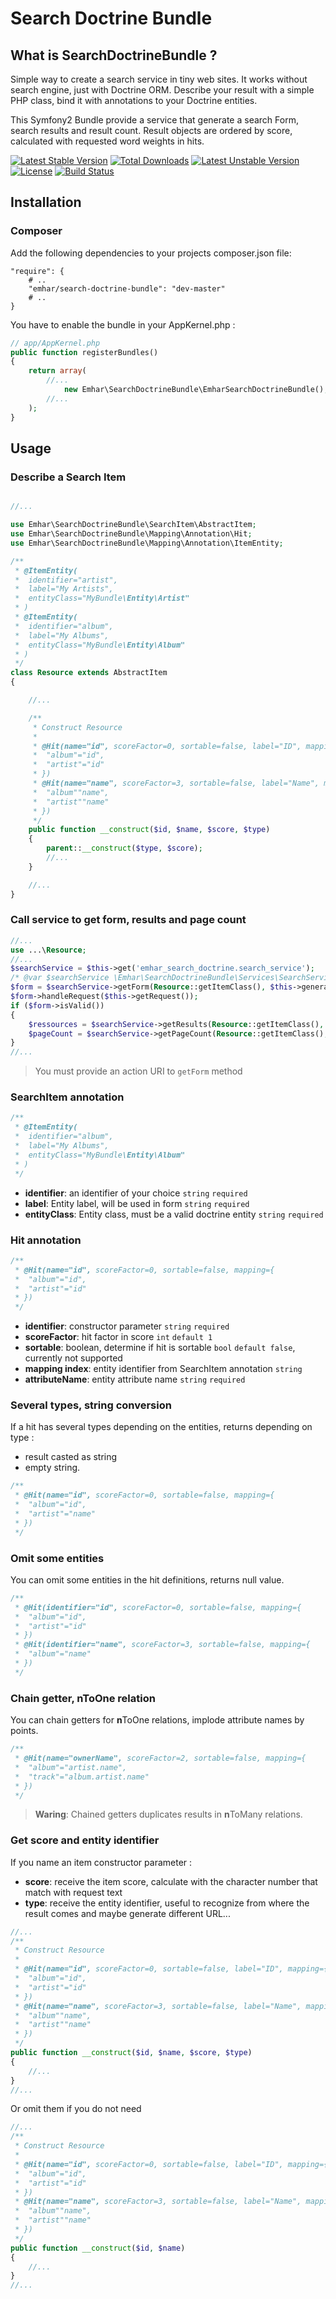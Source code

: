 # Search Doctrine Bundle

## What is SearchDoctrineBundle ?

Simple way to create a search service in tiny web sites.
It works without search engine, just with Doctrine ORM.
Describe your result with a simple PHP class, bind it with annotations to your Doctrine entities.

This Symfony2 Bundle provide a service that generate a search Form, search results and result count.
Result objects are ordered by score, calculated with requested word weights in hits.

[![Latest Stable Version](https://poser.pugx.org/emhar/search-doctrine-bundle/v/stable.svg)](https://packagist.org/packages/emhar/search-doctrine-bundle)
[![Total Downloads](https://poser.pugx.org/emhar/search-doctrine-bundle/downloads.svg)](https://packagist.org/packages/emhar/search-doctrine-bundle)
[![Latest Unstable Version](https://poser.pugx.org/emhar/search-doctrine-bundle/v/unstable.svg)](https://packagist.org/packages/emhar/search-doctrine-bundle)
[![License](https://poser.pugx.org/emhar/search-doctrine-bundle/license.svg)](https://packagist.org/packages/emhar/search-doctrine-bundle)
[![Build Status](https://travis-ci.org/emhar/SearchDoctrineBundle.svg?branch=master)](https://travis-ci.org/emhar/SearchDoctrineBundle)

## Installation

### Composer

Add the following dependencies to your projects composer.json file:

    "require": {
        # ..
        "emhar/search-doctrine-bundle": "dev-master"
        # ..
    }


You have to enable the bundle in your AppKernel.php :

```php
// app/AppKernel.php
public function registerBundles()
{
    return array(
        //...
			new Emhar\SearchDoctrineBundle\EmharSearchDoctrineBundle(),
		//...
    );
}
```

## Usage

### Describe a Search Item

```php

//...

use Emhar\SearchDoctrineBundle\SearchItem\AbstractItem;
use Emhar\SearchDoctrineBundle\Mapping\Annotation\Hit;
use Emhar\SearchDoctrineBundle\Mapping\Annotation\ItemEntity;

/**
 * @ItemEntity(
 *	identifier="artist",
 *  label="My Artists",
 *  entityClass="MyBundle\Entity\Artist"
 * )
 * @ItemEntity(
 *	identifier="album",
 *  label="My Albums",
 *  entityClass="MyBundle\Entity\Album"
 * )
 */
class Resource extends AbstractItem
{

	//...

	/**
	 * Construct Resource
	 *
	 * @Hit(name="id", scoreFactor=0, sortable=false, label="ID", mapping={
	 * 	"album"="id",
	 * 	"artist"="id"
	 * })
	 * @Hit(name="name", scoreFactor=3, sortable=false, label="Name", mapping={
	 * 	"album""name",
	 * 	"artist""name"
	 * })
	 */
	public function __construct($id, $name, $score, $type)
	{
		parent::__construct($type, $score);
		//...
	}

	//...
}
```
### Call service to get form, results and page count

```php
//...
use ...\Resource;
//...
$searchService = $this->get('emhar_search_doctrine.search_service');
/* @var $searchService \Emhar\SearchDoctrineBundle\Services\SearchService */
$form = $searchService->getForm(Resource::getItemClass(), $this->generateUrl('...'));
$form->handleRequest($this->getRequest());
if ($form->isValid())
{
	$ressources = $searchService->getResults(Resource::getItemClass(), $form, $page);
	$pageCount = $searchService->getPageCount(Resource::getItemClass(), $form);
}
//...
```

> You must provide an action URI to `getForm` method

### SearchItem annotation

```php
/**
 * @ItemEntity(
 *	identifier="album",
 *  label="My Albums",
 *  entityClass="MyBundle\Entity\Album"
 * )
 */
```

- **identifier**:		an identifier of your choice	`string`	`required`
- **label**:		Entity label, will be used in form	`string`	`required`
- **entityClass**:		Entity class, must be a valid doctrine entity	`string`	`required`


### Hit annotation

```php
/**
 * @Hit(name="id", scoreFactor=0, sortable=false, mapping={
 * 	"album"="id",
 * 	"artist"="id"
 * })
 */
```

- **identifier**:			constructor parameter `string` `required`
- **scoreFactor**:		hit factor in score `int` `default 1`
- **sortable**:		boolean, determine if hit is sortable `bool` `default false`, currently not supported
- **mapping index**:	entity identifier from SearchItem annotation `string`
- **attributeName**:	entity attribute name `string` `required`

### Several types, string conversion

If a hit has several types depending on the entities, returns depending on type :
- result casted as string
- empty string.

```php
/**
 * @Hit(name="id", scoreFactor=0, sortable=false, mapping={
 * 	"album"="id",
 * 	"artist"="name"
 * })
 */
```

### Omit some entities

You can omit some entities in the hit definitions, returns null value.

```php
/**
 * @Hit(identifier="id", scoreFactor=0, sortable=false, mapping={
 * 	"album"="id",
 * 	"artist"="id"
 * })
 * @Hit(identifier="name", scoreFactor=3, sortable=false, mapping={
 * 	"album"="name"
 * })
 */
```

### Chain getter, **n**ToOne relation

You can chain getters for **n**ToOne relations, implode attribute names by points.

```php
/**
 * @Hit(name="ownerName", scoreFactor=2, sortable=false, mapping={
 * 	"album"="artist.name",
 * 	"track"="album.artist.name"
 * })
 */
```

> **Waring**: Chained getters duplicates results in **n**ToMany relations.

### Get score and entity identifier

If you name an item constructor parameter :
- **score**:	receive the item score, calculate with the character number that match with request text
- **type**:	receive the entity identifier, useful to recognize from where the result comes and maybe generate different URL...


```php
//...
/**
 * Construct Resource
 *
 * @Hit(name="id", scoreFactor=0, sortable=false, label="ID", mapping={
 * 	"album"="id",
 * 	"artist"="id"
 * })
 * @Hit(name="name", scoreFactor=3, sortable=false, label="Name", mapping={
 * 	"album""name",
 * 	"artist""name"
 * })
 */
public function __construct($id, $name, $score, $type)
{
	//...
}
//...
```

Or omit them if you do not need

```php
//...
/**
 * Construct Resource
 *
 * @Hit(name="id", scoreFactor=0, sortable=false, label="ID", mapping={
 * 	"album"="id",
 * 	"artist"="id"
 * })
 * @Hit(name="name", scoreFactor=3, sortable=false, label="Name", mapping={
 * 	"album""name",
 * 	"artist""name"
 * })
 */
public function __construct($id, $name)
{
	//...
}
//...
```